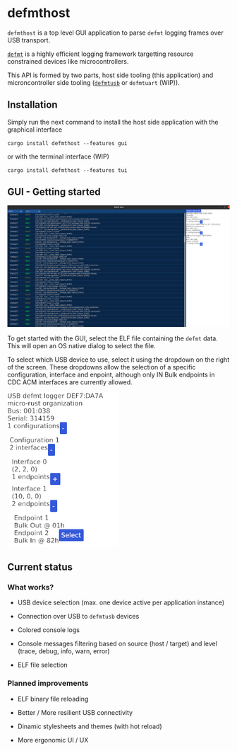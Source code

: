# defmthost

`defmthost` is a top level GUI application to parse `defmt` logging frames over USB transport.

[`defmt`](https://github.com/knurling-rs/defmt) is a highly efficient logging framework targetting resource constrained devices like microcontrollers.

This API is formed by two parts, host side tooling (this application) and microncontroller side tooling ([`defmtusb`](https://github.com/micro-rust/defmtusb) or `defmtuart` (WIP)).

## Installation

Simply run the next command to install the host side application with the graphical interface

```
cargo install defmthost --features gui
```

or with the terminal interface (WIP)

```
cargo install defmthost --features tui
```

## GUI - Getting started

![Default GUI](/res/DemoDEFMThost.png "Default GUI Example")

To get started with the GUI, select the ELF file containing the `defmt` data. This will open an OS native dialog to select the file.

To select which USB device to use, select it using the dropdown on the right of the screen. These dropdowns allow the selection of a specific configuration, interface and enpoint, although only IN Bulk endpoints in CDC ACM interfaces are currently allowed.

![Selection Dropdown](/res/SelectionDropdown.png "Selection Dropdown")

## Current status

### What works?

 - USB device selection (max. one device active per application instance)
 
 - Connection over USB to `defmtusb` devices

 - Colored console logs

 - Console messages filtering based on source (host / target) and level (trace, debug, info, warn, error)

 - ELF file selection

### Planned improvements

 - ELF binary file reloading

 - Better / More resilient USB connectivity

 - Dinamic stylesheets and themes (with hot reload)

 - More ergonomic UI / UX
